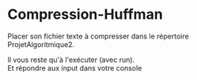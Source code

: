 # Compression-Huffman

Placer son fichier texte à compresser dans le répertoire ProjetAlgoritmique2.

 
Il vous reste qu'à l'exécuter (avec run).    
Et répondre aux input dans votre console  
